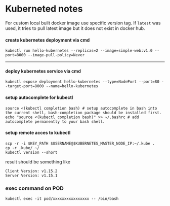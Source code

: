 # Kuberneted notes


For custom local built docker image use specific version tag. If ```latest``` was used, it tries to pull latest image but it does not exist in docker hub.

#### create kubernetes deployment via cmd
```
kubectl run hello-kubernetes --replicas=2 --image=simple-web:v1.0 --port=8000 --image-pull-policy=Never
```

-----------------

#### deploy kubernetes service via cmd
```
kubectl expose deployment hello-kubernetes --type=NodePort --port=80 --target-port=8000 --name=hello-kubernetes
```


#### setup autocomplete for kubectl

```
source <(kubectl completion bash) # setup autocomplete in bash into the current shell, bash-completion package should be installed first.
echo "source <(kubectl completion bash)" >> ~/.bashrc # add autocomplete permanently to your bash shell.
```

#### setup remote acces to kubectl

```
scp -r -i $KEY_PATH $USERNAME@$KUBERNETES_MASTER_NODE_IP:~/.kube .
cp -r .kube/ ~/
kubectl version --short
```
result should be something like
```
Client Version: v1.15.2
Server Version: v1.15.1
```

### exec command on POD
```
kubectl exec -it pod/xxxxxxxxxxxxxxxx -- /bin/bash
```
